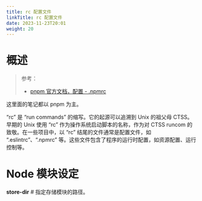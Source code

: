 ```yaml
---
title: rc 配置文件
linkTitle: rc 配置文件
date: 2023-11-23T20:01
weight: 20
---
```


# 概述

> 参考：
> 
> - [pnpm 官方文档，配置 - .npmrc](https://pnpm.io/npmrc)

这里面的笔记都以 pnpm 为主。

“rc” 是 “run commands” 的缩写。它的起源可以追溯到 Unix 的祖父母 CTSS。早期的 Unix 使用 “rc” 作为操作系统启动脚本的名称，作为对 CTSS runcom 的致敬。在一些项目中，以 “rc” 结尾的文件通常是配置文件，如 “.eslintrc”、“.npmrc” 等。这些文件包含了程序的运行时配置，如资源配置、运行控制等。

# Node 模块设定

**store-dir** # 指定存储模块的路径。